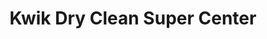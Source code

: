 ---
title: "Kwik Dry Clean Super Center"
url: /centennial/kwik-dry-clean-super-center/
shop: Wäscherei
---